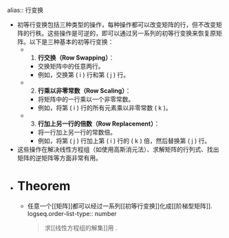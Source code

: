alias:: 行变换

- 初等行变换包括三种类型的操作，每种操作都可以改变矩阵的行，但不改变矩阵的行秩。这些操作是可逆的，即可以通过另一系列的初等行变换来恢复原矩阵。以下是三种基本的初等行变换：
	- 1. **行交换（Row Swapping）**：
		- 交换矩阵中的任意两行。
		- 例如，交换第 \( i \) 行和第 \( j \) 行。
	- 2. **行乘以非零常数（Row Scaling）**：
		- 将矩阵中的一行乘以一个非零常数。
		- 例如，将第 \( i \) 行的所有元素乘以非零常数 \( k \)。
	- 3. **行加上另一行的倍数（Row Replacement）**：
		- 将一行加上另一行的常数倍。
		- 例如，将第 \( j \) 行加上第 \( i \) 行的 \( k \) 倍，然后替换第 \( j \) 行。
- 这些操作在解决线性方程组（如使用高斯消元法）、求解矩阵的行列式、找出矩阵的逆矩阵等方面非常有用。
- # Theorem
	- 任意一个[[矩阵]]都可以经过一系列[[初等行变换]]化成[[阶梯型矩阵]].
	  logseq.order-list-type:: number
	  >求[[线性方程组的解集]]用 .